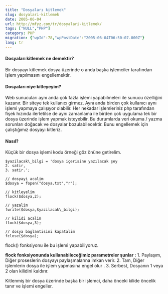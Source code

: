 ```yaml
---
title: "Dosyaları kitlemek"
slug: dosyalari-kitlemek
date: 2005-06-04
url: http://mfyz.com/tr/dosyalari-kitlemek/
tags: ["NULL","PHP"]
category: PHP
migration: {"wpId":78,"wpPostDate":"2005-06-04T06:50:07.000Z"}
lang: tr
---
```


#### Dosyaları kitlemek ne demektir?

Bir dosyayı kitlemek dosya üzerinde o anda başka işlemciler tarafından işlem yapılmasını engellemektir.

#### Dosyaları niye kitleyeyim?

Web sunucuları aynı anda çok fazla işlemi yapabilmeleri ile sunucu özelliğini kazanır. Bir siteye tek kullanıcı girmez. Aynı anda birden çok kullanıcı aynı işlemi yapmaya çalışıyor olabilir. Her nekadar işlemleriniz php tarafından fişek hızında ilerletilse de aynı zamanlama ile birden çok uygulama tek bir dosya üzerinde işlem yapmak isteyebilir. Bu durumlarda veri okuma / yazma sorunları doğacak ve dosyalar bozulabilecektir. Bunu engellemek için çalıştığımız dosyayı kitleriz.

#### Nasıl?

Küçük bir dosya işlemi kodu örneği göz önüne getirelim.
```
$yazilacak\_bilgi = 'dosya içerisine yazılacak şey
2. satir,
3. satir.';

// dosyayi acalim
$dosya = fopen("dosya.txt","r");

// kitleyelim
flock($dosya,2);

// yazalim
fwrite($dosya,$yazilacak\_bilgi);

// kilidi acalim
flock($dosya,3);

// dosya baglantisini kapatalim
fclose($dosya);

```
flock() fonksiyonu ile bu işlemi yapabiliyoruz.

**flock fonksiyonunda kullanabileceğimiz parametreler şunlar :** 1. Paylaşım, Diğer proseslerin dosyayı paylaşmalarına imkan verir. 2. Tam, Diğer işlemlerin dosya ile işlem yapmasına engel olur . 3. Serbest, Dosyanın 1 veya 2 olan kilidini kaldırır.

Kitlenmiş bir dosya üzerinde başka bir işlemci, daha önceki kilide öncelik tanır ve işlemi engeller.